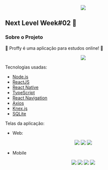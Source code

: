 <div align="center">
    <img src="./images/NLW.jpg"/>
</div>

## Next Level Week#02 🚀️

### Sobre o Projeto

📖️ Proffy é uma aplicação para estudos online! 📖️

<div align="center">
    <img src="./images/Capa-Web.png"/>
</div>

Tecnologias usadas:

-   [Node.js](https://nodejs.org/)
-   [ReactJS](https://reactjs.org/)
-   [React Native](https://facebook.github.io/react-native/)
-   [TypeScript](https://github.com/microsoft/TypeScript)
-   [React Navigation](https://reactnavigation.org/)
-   [Axios](https://github.com/axios/axios)
-   [Knex.js](http://knexjs.org/)
-   [SQLite](https://www.sqlite.org/index.html)

Telas da aplicação:

-  Web:

<div align="center">
    <img src="./images/Web-Home.png"/>
    <img src="./images/Web-Formulário.png"/>
    <img src="./images/Web-Listagem.png"/>
</div>

- Mobile

<div align="center">
    <img src="./images/Mobile-Home.png"/>
    <img src="./images/Mobile-Aulas.png"/>
    <img src="./images/Mobile-Estudar.png"/>
    <img src="./images/Mobile-Favoritos.png"/>
</div>


